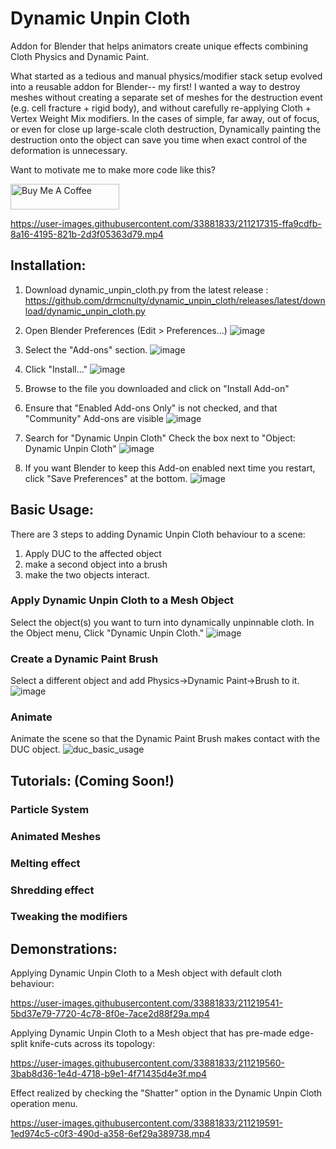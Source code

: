 # Dynamic Unpin Cloth
Addon for Blender that helps animators create unique effects combining Cloth Physics and Dynamic Paint.

What started as a tedious and manual physics/modifier stack setup evolved into a reusable addon for Blender-- my first! I wanted a way to destroy meshes without creating a separate set of meshes for the destruction event (e.g. cell fracture + rigid body), and without carefully re-applying Cloth + Vertex Weight Mix modifiers. In the cases of simple, far away, out of focus, or even for close up large-scale cloth destruction, Dynamically painting the destruction onto the object can save you time when exact control of the deformation is unnecessary.

Want to motivate me to make more code like this?

<a href="https://www.buymeacoffee.com/mcnulty" target="_blank"><img src="https://cdn.buymeacoffee.com/buttons/default-yellow.png" alt="Buy Me A Coffee" height="41" width="174"></a>

https://user-images.githubusercontent.com/33881833/211217315-ffa9cdfb-8a16-4195-821b-2d3f05363d79.mp4

## Installation:
1. Download dynamic_unpin_cloth.py from the latest release : https://github.com/drmcnulty/dynamic_unpin_cloth/releases/latest/download/dynamic_unpin_cloth.py
1. Open Blender Preferences (Edit > Preferences...) ![image](https://user-images.githubusercontent.com/33881833/211224843-d5b430ea-f382-4925-8bc5-d49a710d9b96.png)

1. Select the "Add-ons" section. ![image](https://user-images.githubusercontent.com/33881833/211224866-f857d650-aada-4269-ad16-b4d4be8448fb.png)

1. Click "Install..." ![image](https://user-images.githubusercontent.com/33881833/211224877-794aff1e-bcae-4383-9cac-352b15c80b53.png)

1. Browse to the file you downloaded and click on "Install Add-on"
1. Ensure that "Enabled Add-ons Only" is not checked, and that "Community" Add-ons are visible ![image](https://user-images.githubusercontent.com/33881833/211224899-420617ed-e0ec-4a0d-8472-a32772ad9448.png)
1. Search for "Dynamic Unpin Cloth" Check the box next to "Object: Dynamic Unpin Cloth" ![image](https://user-images.githubusercontent.com/33881833/211224952-17c86732-5ce1-4101-8a78-847a9682d2dd.png)
1. If you want Blender to keep this Add-on enabled next time you restart, click "Save Preferences" at the bottom.
![image](https://user-images.githubusercontent.com/33881833/211224759-dcf3b111-d494-4854-b11e-daa95aa4f342.png)

## Basic Usage:
There are 3 steps to adding Dynamic Unpin Cloth behaviour to a scene: 
1. Apply DUC to the affected object
1. make a second object into a brush
1. make the two objects interact.

### Apply Dynamic Unpin Cloth to a Mesh Object

Select the object(s) you want to turn into dynamically unpinnable cloth. In the Object menu, Click "Dynamic Unpin Cloth."
![image](https://user-images.githubusercontent.com/33881833/211606439-06fc5fcf-e668-4fc1-8a40-17e76275a07a.png)

### Create a Dynamic Paint Brush

Select a different object and add Physics->Dynamic Paint->Brush to it.
![image](https://user-images.githubusercontent.com/33881833/211607083-37158fcd-880a-4361-b45d-1e85a7568cf5.png)

### Animate

Animate the scene so that the Dynamic Paint Brush makes contact with the DUC object.
![duc_basic_usage](https://user-images.githubusercontent.com/33881833/211629394-9b53ade8-ba60-4145-bb3d-3903d8af95e1.gif)

## Tutorials: (Coming Soon!)
### Particle System
### Animated Meshes
### Melting effect
### Shredding effect
### Tweaking the modifiers

## Demonstrations:

Applying Dynamic Unpin Cloth to a Mesh object with default cloth behaviour:

https://user-images.githubusercontent.com/33881833/211219541-5bd37e79-7720-4c78-8f0e-7ace2d88f29a.mp4




Applying Dynamic Unpin Cloth to a Mesh object that has pre-made edge-split knife-cuts across its topology:

https://user-images.githubusercontent.com/33881833/211219560-3bab8d36-1e4d-4718-b9e1-4f71435d4e3f.mp4



Effect realized by checking the "Shatter" option in the Dynamic Unpin Cloth operation menu.

https://user-images.githubusercontent.com/33881833/211219591-1ed974c5-c0f3-490d-a358-6ef29a389738.mp4

